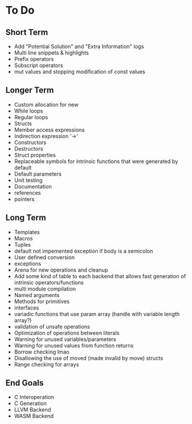 # To Do

## Short Term
- Add "Potential Solution" and "Extra Information" logs
- Multi line snippets & highlights
- Prefix operators
- Subscript operators
- mut values and stopping modification of const values

## Longer Term
- Custom allocation for new
- While loops
- Regular loops
- Structs
- Member access expressions
- Indirection expression '->'
- Constructors
- Destructors
- Struct properties
- Replaceable symbols for intrinsic functions that were generated by default
- Default parameters
- Unit testing
- Documentation
- references
- pointers

## Long Term
- Templates
- Macros
- Tuples
- default not impemented exception if body is a semicolon
- User defined conversion
- exceptions
- Arena for new operations and cleanup
- Add some kind of table to each backend that allows fast generation of intrinsic operators/functions
- multi module compilation
- Named arguments
- Methods for primitives
- interfaces
- variadic functions that use param array (handle with variable length array?)
- validation of unsafe operations
- Optimization of operations between literals
- Warning for unused variables/parameters
- Warning for unused values from function returns
- Borrow checking lmao
- Disallowing the use of moved (made invalid by move) structs
- Range checking for arrays

## End Goals
- C Interoperation
- C Generation
- LLVM Backend
- WASM Backend

